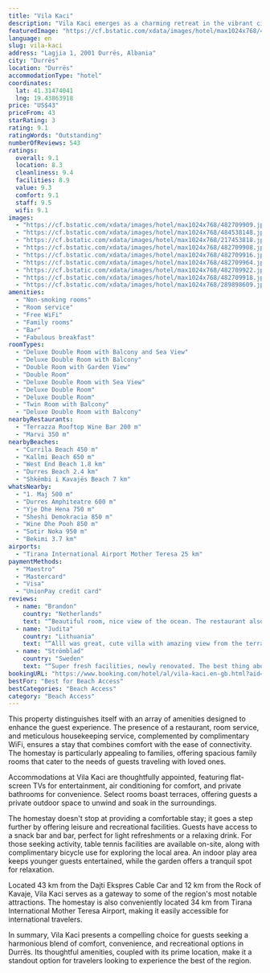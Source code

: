 ```yaml
---
title: "Vila Kaci"
description: "Vila Kaci emerges as a charming retreat in the vibrant city of Durrës, striking a perfect balance between convenience and tranquility."
featuredImage: "https://cf.bstatic.com/xdata/images/hotel/max1024x768/482709909.jpg?k=91035a0ba1141aae2e19d2c8dadc867b3c169b25ae554394ea1bd2bbdeccaff2&o=&hp=1"
language: en
slug: vila-kaci
address: "Lagjia 1, 2001 Durrës, Albania"
city: "Durrës"
location: "Durrës"
accommodationType: "hotel"
coordinates:
  lat: 41.31474041
  lng: 19.43863918
price: "US$43"
priceFrom: 43
starRating: 3
rating: 9.1
ratingWords: "Outstanding"
numberOfReviews: 543
ratings:
  overall: 9.1
  location: 8.3
  cleanliness: 9.4
  facilities: 8.9
  value: 9.3
  comfort: 9.1
  staff: 9.5
  wifi: 9.1
images:
  - "https://cf.bstatic.com/xdata/images/hotel/max1024x768/482709909.jpg?k=91035a0ba1141aae2e19d2c8dadc867b3c169b25ae554394ea1bd2bbdeccaff2&o=&hp=1"
  - "https://cf.bstatic.com/xdata/images/hotel/max1024x768/484538148.jpg?k=8a4d2270dc0c471b2ccb1047caeb5f07a1fabcc4aeb440d7bee1c82b24269eae&o=&hp=1"
  - "https://cf.bstatic.com/xdata/images/hotel/max1024x768/217453818.jpg?k=cb7992900f9f62240fd00167698520ac2fda026a39cad3adc58b3416bdde2847&o=&hp=1"
  - "https://cf.bstatic.com/xdata/images/hotel/max1024x768/482709908.jpg?k=0ebcfe9636c5d560a9dad717bd37cdb1d4af4957d0e312bc4b2f14afbbaa7a91&o=&hp=1"
  - "https://cf.bstatic.com/xdata/images/hotel/max1024x768/482709916.jpg?k=2f31dde8b3b05c94e37edbe5a67747e85bf8a5b69aa3bfd88cb6fbc6f31787bd&o=&hp=1"
  - "https://cf.bstatic.com/xdata/images/hotel/max1024x768/482709964.jpg?k=d05228bd573277b8768aca4e44ee3b215b86282f65066815a441f08f4eed4264&o=&hp=1"
  - "https://cf.bstatic.com/xdata/images/hotel/max1024x768/482709922.jpg?k=a96fe31dd4aa9f9286e5f7406716c3b69eaba801048b88e8e9aa54e4cb98ab90&o=&hp=1"
  - "https://cf.bstatic.com/xdata/images/hotel/max1024x768/482709918.jpg?k=dfdab73ba90d4a9dceeaf0dc3eabaa2a19260809ecdca3ba2346d5eae6d771a4&o=&hp=1"
  - "https://cf.bstatic.com/xdata/images/hotel/max1024x768/289898609.jpg?k=d4ec2a185b7b5df2c86fc14ad55ca349d4522ad7d2466b7020ad569e4fccbd43&o=&hp=1"
amenities:
  - "Non-smoking rooms"
  - "Room service"
  - "Free WiFi"
  - "Family rooms"
  - "Bar"
  - "Fabulous breakfast"
roomTypes:
  - "Deluxe Double Room with Balcony and Sea View"
  - "Deluxe Double Room with Balcony"
  - "Double Room with Garden View"
  - "Double Room"
  - "Deluxe Double Room with Sea View"
  - "Deluxe Double Room"
  - "Deluxe Double Room"
  - "Twin Room with Balcony"
  - "Deluxe Double Room with Balcony"
nearbyRestaurants:
  - "Terrazza Rooftop Wine Bar 200 m"
  - "Marvi 350 m"
nearbyBeaches:
  - "Currila Beach 450 m"
  - "Kallmi Beach 650 m"
  - "West End Beach 1.8 km"
  - "Durres Beach 2.4 km"
  - "Shkëmbi i Kavajës Beach 7 km"
whatsNearby:
  - "1. Maj 500 m"
  - "Durres Amphiteatre 600 m"
  - "Yje Dhe Hena 750 m"
  - "Sheshi Demokracia 850 m"
  - "Wine Dhe Pooh 850 m"
  - "Sotir Noka 950 m"
  - "Bekimi 3.7 km"
airports:
  - "Tirana International Airport Mother Teresa 25 km"
paymentMethods:
  - "Maestro"
  - "Mastercard"
  - "Visa"
  - "UnionPay credit card"
reviews:
  - name: "Brandon"
    country: "Netherlands"
    text: "“Beautiful room, nice view of the ocean. The restaurant also has a lovely view of the sea. And staff is so friendly!”"
  - name: "Judita"
    country: "Lithuania"
    text: "“Alll was great, cute villa with amazing view from the terrace and hospitable owners.”"
  - name: "Strömblad"
    country: "Sweden"
    text: "“Super fresh facilities, newly renovated. The best thing about vila kaci is for sure the staff. When we first arrived we weren’t sure what to expect but they were helpful, friendly and attentive with all our needs from booking a taxi to fixing a...”"
bookingURL: "https://www.booking.com/hotel/al/vila-kaci.en-gb.html?aid=8035640"
bestFor: "Best for Beach Access"
bestCategories: "Beach Access"
category: "Beach Access"
---
```


This property distinguishes itself with an array of amenities designed to enhance the guest experience. The presence of a restaurant, room service, and meticulous housekeeping service, complemented by complimentary WiFi, ensures a stay that combines comfort with the ease of connectivity. The homestay is particularly appealing to families, offering spacious family rooms that cater to the needs of guests traveling with loved ones.

Accommodations at Vila Kaci are thoughtfully appointed, featuring flat-screen TVs for entertainment, air conditioning for comfort, and private bathrooms for convenience. Select rooms boast terraces, offering guests a private outdoor space to unwind and soak in the surroundings.

The homestay doesn't stop at providing a comfortable stay; it goes a step further by offering leisure and recreational facilities. Guests have access to a snack bar and bar, perfect for light refreshments or a relaxing drink. For those seeking activity, table tennis facilities are available on-site, along with complimentary bicycle use for exploring the local area. An indoor play area keeps younger guests entertained, while the garden offers a tranquil spot for relaxation.

Located 43 km from the Dajti Ekspres Cable Car and 12 km from the Rock of Kavaje, Vila Kaci serves as a gateway to some of the region's most notable attractions. The homestay is also conveniently located 34 km from Tirana International Mother Teresa Airport, making it easily accessible for international travelers.

In summary, Vila Kaci presents a compelling choice for guests seeking a harmonious blend of comfort, convenience, and recreational options in Durrës. Its thoughtful amenities, coupled with its prime location, make it a standout option for travelers looking to experience the best of the region.